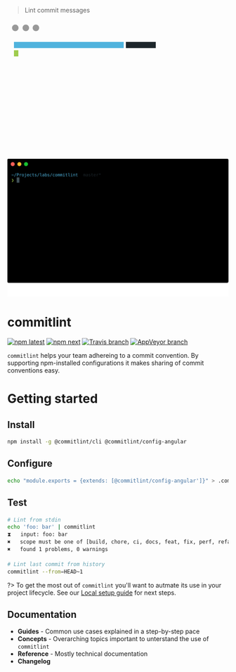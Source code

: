 > Lint commit messages

<div class="sequence">
    <svg class="placeholder" width="832" height="517">
        <style>
            .tuohi3 {fill: #50b3dd}
            .tZ1XQohX {fill: #d4d6d6}
            .t1b70aa {fill: #1d262b}
            .tZLMqtg {fill: #9fcc4e}
        </style>
        <circle cx="18" cy="18" r="7.5" fill="#999"></circle>
        <circle cx="42" cy="18" r="7.5" fill="#999"></circle>
        <circle cx="65" cy="18" r="7.5" fill="#999"></circle>
        <svg x="15" y="50">
            <rect class="text tuohi3" x="0" y="0" width="250" height="14"/>
            <rect class="text t1b70aa" x="255" y="0" width="68" height="14"/>
            <rect class="text tZLMqtg" x="0" y="19" width="10" height="14"/>
        </svg>
    </svg>
    <img src="./assets/commitlint.svg"/>
</div>

# commitlint

[![npm latest][2]][3] [![npm next][10]][3] [![Travis branch][4]][5] [![AppVeyor branch][6]][7]

`commitlint` helps your team adhereing to a commit convention. By supporting npm-installed configurations it makes sharing of commit conventions easy.

# Getting started

## Install

```bash
npm install -g @commitlint/cli @commitlint/config-angular
```

## Configure

```bash
echo "module.exports = {extends: [@commitlint/config-angular']}" > .commitlint.config.js
```

## Test

```bash
# Lint from stdin
echo 'foo: bar' | commitlint
⧗   input: foo: bar
✖   scope must be one of [build, chore, ci, docs, feat, fix, perf, refactor, revert, style, test] [type-enum]
✖   found 1 problems, 0 warnings

# Lint last commit from history
commitlint --from=HEAD~1
```


?> To get the most out of `commitlint` you'll want to autmate its use in your project lifecycle. See our [Local setup guide](./guides-local-setup?id=guide-local-setup) for next steps.

## Documentation

* **Guides** - Common use cases explained in a step-by-step pace
* **Concepts** - Overarching topics important to unterstand the use of `commitlint`
* **Reference** - Mostly technical documentation
* **Changelog**


[0]: https://img.shields.io/badge/stability-stable-green.svg?style=flat-square
[1]: https://nodejs.org/api/documentation.html#documentation_stability_index
[2]: https://img.shields.io/npm/v/@commitlint/cli.svg?style=flat-square
[3]: https://npmjs.org/package/@commitlint/cli
[4]: https://img.shields.io/travis/marionebl/commitlint/master.svg?style=flat-square
[5]: https://travis-ci.org/marionebl/commitlint
[6]: https://img.shields.io/appveyor/ci/marionebl/commitlint/master.svg?style=flat-square
[7]: https://ci.appveyor.com/project/marionebl/commitlint

[8]: https://img.shields.io/badge/stability-experimental-orange.svg?style=flat-square
[9]: https://nodejs.org/api/documentation.html#documentation_stability_index

[10]: https://img.shields.io/npm/v/@commitlint/cli/next.svg?style=flat-square
